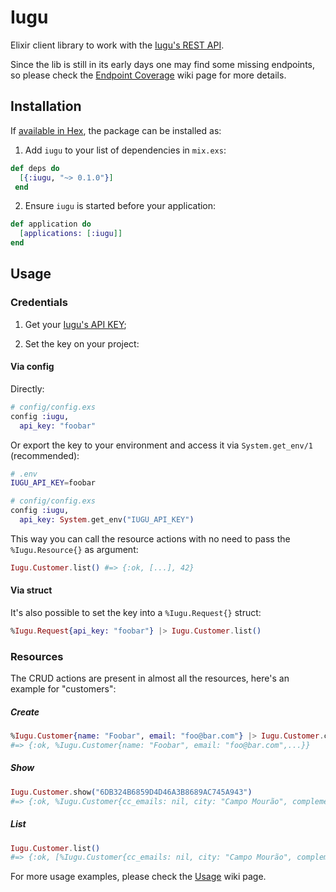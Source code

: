 # Iugu

Elixir client library to work with the [Iugu's REST API](https://dev.iugu.com/v1.0).

Since the lib is still in its early days one may find some missing endpoints,
so please check the [Endpoint Coverage](https://github.com/b2beauty/iugu-elixir/wiki/Endpoint-Coverage)
wiki page for more details.

## Installation

If [available in Hex](https://hex.pm/docs/publish), the package can be installed as:

1. Add `iugu` to your list of dependencies in `mix.exs`:

```elixir
def deps do
  [{:iugu, "~> 0.1.0"}]
 end
```

2. Ensure `iugu` is started before your application:

```elixir
def application do
  [applications: [:iugu]]
end
```

## Usage

### Credentials

1. Get your [Iugu's API KEY](https://dev.iugu.com/v1.0/reference#autentica%C3%A7%C3%A3o);

2. Set the key on your project:

#### Via config

Directly:

```elixir
# config/config.exs
config :iugu,
  api_key: "foobar"
```

Or export the key to your environment and access it via `System.get_env/1` (recommended):

```sh
# .env
IUGU_API_KEY=foobar
```

```elixir
# config/config.exs
config :iugu,
  api_key: System.get_env("IUGU_API_KEY")
```

This way you can call the resource actions with no need to pass the `%Iugu.Resource{}` as argument:

```elixir
Iugu.Customer.list() #=> {:ok, [...], 42}
```

#### Via struct

It's also possible to set the key into a `%Iugu.Request{}` struct:

  ```elixir
  %Iugu.Request{api_key: "foobar"} |> Iugu.Customer.list()
  ```

### Resources

The CRUD actions are present in almost all the resources, here's an example for "customers":

##### Create

```elixir
%Iugu.Customer{name: "Foobar", email: "foo@bar.com"} |> Iugu.Customer.create()
#=> {:ok, %Iugu.Customer{name: "Foobar", email: "foo@bar.com",...}}
```

##### Show

```elixir
Iugu.Customer.show("6DB324B6859D4D46A3B8689AC745A943")
#=> {:ok, %Iugu.Customer{cc_emails: nil, city: "Campo Mourão", complement: "Cobertura",...}}
```

##### List

```elixir
Iugu.Customer.list()
#=> {:ok, [%Iugu.Customer{cc_emails: nil, city: "Campo Mourão", complement: "Cobertura",...}], 128}
```

For more usage examples, please check the [Usage](https://github.com/b2beauty/iugu-elixir/wiki/Usage) wiki page.
